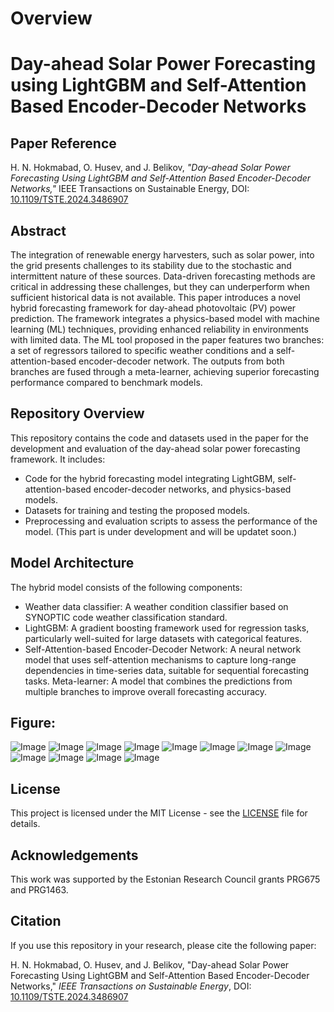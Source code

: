 # Overview

# Day-ahead Solar Power Forecasting using LightGBM and Self-Attention Based Encoder-Decoder Networks

## Paper Reference
H. N. Hokmabad, O. Husev, and J. Belikov, *"Day-ahead Solar Power Forecasting Using LightGBM and Self-Attention Based Encoder-Decoder Networks,"* IEEE Transactions on Sustainable Energy, DOI: [10.1109/TSTE.2024.3486907](https://doi.org/10.1109/TSTE.2024.3486907)

## Abstract
The integration of renewable energy harvesters, such as solar power, into the grid presents challenges to its stability due to the stochastic and intermittent nature of these sources. Data-driven forecasting methods are critical in addressing these challenges, but they can underperform when sufficient historical data is not available. This paper introduces a novel hybrid forecasting framework for day-ahead photovoltaic (PV) power prediction. The framework integrates a physics-based model with machine learning (ML) techniques, providing enhanced reliability in environments with limited data. The ML tool proposed in the paper features two branches: a set of regressors tailored to specific weather conditions and a self-attention-based encoder-decoder network. The outputs from both branches are fused through a meta-learner, achieving superior forecasting performance compared to benchmark models.

## Repository Overview

This repository contains the code and datasets used in the paper for the development and evaluation of the day-ahead solar power forecasting framework. It includes:
- Code for the hybrid forecasting model integrating LightGBM, self-attention-based encoder-decoder networks, and physics-based models.
- Datasets for training and testing the proposed models.
- Preprocessing and evaluation scripts to assess the performance of the model. (This part is under development and will be updatet soon.)

## Model Architecture
The hybrid model consists of the following components:

- Weather data classifier: A weather condition classifier based on SYNOPTIC code weather classification standard. 
- LightGBM: A gradient boosting framework used for regression tasks, particularly well-suited for large datasets with categorical features.
- Self-Attention-based Encoder-Decoder Network: A neural network model that uses self-attention mechanisms to capture long-range dependencies in time-series data, suitable for sequential forecasting tasks.
Meta-learner: A model that combines the predictions from multiple branches to improve overall forecasting accuracy.

## Figure:
![Image](https://github.com/user-attachments/assets/4334b356-52b0-44fc-9be6-30b8a9d7269d)
![Image](https://github.com/user-attachments/assets/d70fda75-c782-4684-b276-74aac05a0d09)
![Image](https://github.com/user-attachments/assets/c9698884-1b68-44e0-957d-c1e152ea4c95)
![Image](https://github.com/user-attachments/assets/6f874c52-36df-4149-a653-033c4b55d0d3)
![Image](https://github.com/user-attachments/assets/a09e69e1-56f2-42ba-b562-f9c992f6a8d8)
![Image](https://github.com/user-attachments/assets/52b04929-4bf7-429e-bb01-ec67cb267331)
![Image](https://github.com/user-attachments/assets/e207481e-0972-4c1c-ba77-de196eaa04bb)
![Image](https://github.com/user-attachments/assets/c489951f-0fe4-4309-a914-6f08febced16)
![Image](https://github.com/user-attachments/assets/210af363-0704-4cc4-b635-0267a07fa359)
![Image](https://github.com/user-attachments/assets/dec0a91c-cada-431a-bf18-59933442d4f2)
![Image](https://github.com/user-attachments/assets/8857513f-8f0c-4163-a8a5-af2b676dd7cd)
![Image](https://github.com/user-attachments/assets/2084a7fa-5683-438d-a77c-34d6ab6539e1)

## License

This project is licensed under the MIT License - see the [LICENSE](LICENSE) file for details.

## Acknowledgements

This work was supported by the Estonian Research Council grants PRG675 and PRG1463.

## Citation

If you use this repository in your research, please cite the following paper: 

H. N. Hokmabad, O. Husev, and J. Belikov, "Day-ahead Solar Power Forecasting Using LightGBM and Self-Attention Based Encoder-Decoder Networks," *IEEE Transactions on Sustainable Energy*, DOI: [10.1109/TSTE.2024.3486907](https://doi.org/10.1109/TSTE.2024.3486907)



